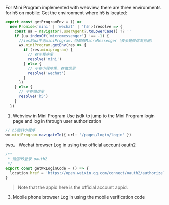 For Mini Program implemented with webview, there are three environments for h5 on mobile:
Get the environment where h5 is located:
```ts
export const getProgramEnv = () =>
  new Promise<'mini' | 'wechat' | 'h5'>(resolve => {
    const ua = navigator?.userAgent?.toLowerCase() ?? ''
    if (ua.indexOf('micromessenger') !== -1) {
      //ios的ua中无miniProgram，但都有MicroMessenger（表示是微信浏览器）
      wx.miniProgram.getEnv(res => {
        if (res.miniprogram) {
          // 在小程序里
          resolve('mini')
        } else {
          // 不在小程序里，在微信里
          resolve('wechat')
        }
      })
    } else {
      // 不在微信里
      resolve('h5')
    }
  })
```
1. Webview in Mini Program
Use jsdk to jump to the Mini Program login page and log in through user authorization
```ts
// h5跳转小程序
wx.miniProgram.navigateTo({ url: '/pages/login/login' })
```
two。 Wechat browser
Log in using the official account oauth2
```ts
/**
 * 微信H5登录 oauth2
 */
export const getWxLoginCode = () => {
  location.href = 'https://open.weixin.qq.com/connect/oauth2/authorize?appid={appid}&redirect_uri={redirect_uri}&response_type=code&scope=snsapi_userinfo#wechat_redirect'
}
```
> Note that the appid here is the official account appid.
3. Mobile phone browser
Log in using the mobile verification code